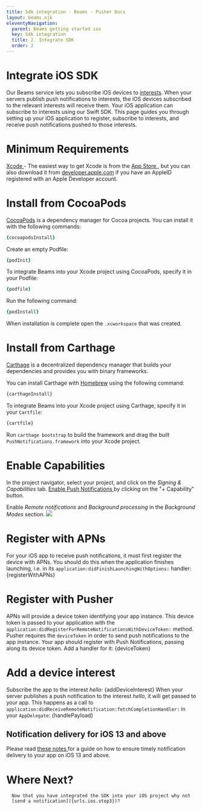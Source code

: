 ```yaml
---
title: Sdk integration - Beams - Pusher Docs
layout: beams.njk
eleventyNavigation: 
  parent: Beams getting started ios
  key: Sdk integration
  title: 2. Integrate SDK
  order: 2
---
```

# Integrate iOS SDK
 
Our Beams service lets you subscribe iOS devices to [interests]({urls.interests}). When your servers publish push notifications to interests, the iOS devices subscribed to the relevant interests will receive them. Your iOS application can subscribe to interests using our Swift SDK. This page guides you through setting up your iOS application to register, subscribe to interests, and receive push notifications pushed to those interests. 
 
# Minimum Requirements
 
[ Xcode ](https://itunes.apple.com/us/app/xcode/id497799835) - The easiest way to get Xcode is from the [ App Store ](https://itunes.apple.com/us/app/xcode/id497799835?mt=12) , but you can also download it from [developer.apple.com](https://developer.apple.com) if you have an AppleID registered with an Apple Developer account. 
 
# Install from CocoaPods
 
[CocoaPods](https://cocoapods.org) is a dependency manager for Cocoa projects. You can install it with the following commands: 
 
```rb
{cocoapodsInstall}
```
 
Create an empty Podfile:
 
```rb
{podInit}
```
 
To integrate Beams into your Xcode project using CocoaPods, specify it in your Podfile: 
 
```rb
{podfile}
```
 
Run the following command:
 
```rb
{podInstall}
```
 
When installation is complete open the `.xcworkspace` that was created. 
 
# Install from Carthage
 
[Carthage](https://github.com/Carthage/Carthage) is a decentralized dependency manager that builds your dependencies and provides you with binary frameworks. 
 
You can install Carthage with [Homebrew](https://brew.sh) using the following command: 
 
```bash
{carthageInstall}
```
 
To integrate Beams into your Xcode project using Carthage, specify it in your `Cartfile`: 
 
```bash
{cartfile}
```
 
Run `carthage bootstrap` to build the framework and drag the built `PushNotifications.framework` into your Xcode project. 
 
# Enable Capabilities
 
In the project navigator, select your project, and click on the <em>Signing & Capabilities</em> tab. [ Enable Push Notifications ](http://help.apple.com/xcode/mac/current/#/devdfd3d04a1) by clicking on the "+ Capability" button. 
 
Enable <em>Remote notifications</em> and <em>Background processing</em> in the <em>Background Modes</em> section. 
 <Image src="/docs/static/beams/media/capabilities.png" /> 
# Register with APNs
 
For your iOS app to receive push notifications, it must first register the device with APNs. You should do this when the application finishes launching, i.e. in its `application:didFinishLaunchingWithOptions:` handler: 
 <CodeDiff language="swift">{registerWithAPNs}</CodeDiff> 
# Register with Pusher
 
APNs will provide a device token identifying your app instance. This device token is passed to your application with the ` application:didRegisterForRemoteNotificationsWithDeviceToken: ` method. Pusher requires the `deviceToken` in order to send push notifications to the app instance. Your app should register with Push Notifications, passing along its device token. Add a handler for it: 
 <CodeDiff language="swift">{deviceToken}</CodeDiff> 
# Add a device interest
 
Subscribe the app to the interest <em>hello</em>: 
 <CodeDiff language="swift">{addDeviceInterest}</CodeDiff> 
When your server publishes a push notification to the interest <em>hello</em>, it will get passed to your app. This happens as a call to ` application:didReceiveRemoteNotification:fetchCompletionHandler: ` in your `AppDelegate`: 
 <CodeDiff language="swift">{handlePayload}</CodeDiff> 
## Notification delivery for iOS 13 and above
 
Please read [ these notes ](/docs/beams/guides/handle-incoming-notifications/ios#notification-delivery-for-ios-13-and-above) for a guide on how to ensure timely notification delivery to your app on iOS 13 and above. 

      
#  Where Next?

      Now that you have integrated the SDK into your iOS project why not
      [send a notification]({urls.ios.step3})?
